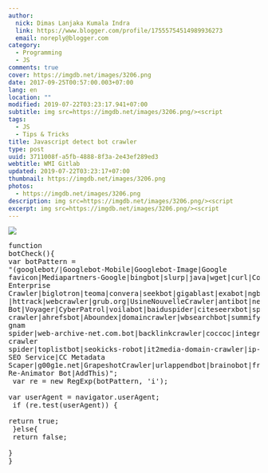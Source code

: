```yaml
---
author:
  nick: Dimas Lanjaka Kumala Indra
  link: https://www.blogger.com/profile/17555754514989936273
  email: noreply@blogger.com
category:
  - Programming
  - JS
comments: true
cover: https://imgdb.net/images/3206.png
date: 2017-09-25T00:57:00.003+07:00
lang: en
location: ""
modified: 2019-07-22T03:23:17.941+07:00
subtitle: img src=https://imgdb.net/images/3206.png/><script
tags:
  - JS
  - Tips & Tricks
title: Javascript detect bot crawler
type: post
uuid: 3711008f-a5fb-4888-8f3a-2e43ef289ed3
webtitle: WMI Gitlab
updated: 2019-07-22T03:23:17+07:00
thumbnail: https://imgdb.net/images/3206.png
photos:
  - https://imgdb.net/images/3206.png
description: img src=https://imgdb.net/images/3206.png/><script
excerpt: img src=https://imgdb.net/images/3206.png/><script
---
```


<img src="https://imgdb.net/images/3206.png"><script src="https://gist.github.com/dimaslanjaka/ba44b7ab76ccd5b6d49b29fa7f34e48e.js"></script><noscript><pre>function botCheck(){<br>var botPattern = "(googlebot\/|Googlebot-Mobile|Googlebot-Image|Google favicon|Mediapartners-Google|bingbot|slurp|java|wget|curl|Commons-HttpClient|Python-urllib|libwww|httpunit|nutch|phpcrawl|msnbot|jyxobot|FAST-WebCrawler|FAST Enterprise Crawler|biglotron|teoma|convera|seekbot|gigablast|exabot|ngbot|ia_archiver|GingerCrawler|webmon |httrack|webcrawler|grub.org|UsineNouvelleCrawler|antibot|netresearchserver|speedy|fluffy|bibnum.bnf|findlink|msrbot|panscient|yacybot|AISearchBot|IOI|ips-agent|tagoobot|MJ12bot|dotbot|woriobot|yanga|buzzbot|mlbot|yandexbot|purebot|Linguee Bot|Voyager|CyberPatrol|voilabot|baiduspider|citeseerxbot|spbot|twengabot|postrank|turnitinbot|scribdbot|page2rss|sitebot|linkdex|Adidxbot|blekkobot|ezooms|dotbot|Mail.RU_Bot|discobot|heritrix|findthatfile|europarchive.org|NerdByNature.Bot|sistrix crawler|ahrefsbot|Aboundex|domaincrawler|wbsearchbot|summify|ccbot|edisterbot|seznambot|ec2linkfinder|gslfbot|aihitbot|intelium_bot|facebookexternalhit|yeti|RetrevoPageAnalyzer|lb-spider|sogou|lssbot|careerbot|wotbox|wocbot|ichiro|DuckDuckBot|lssrocketcrawler|drupact|webcompanycrawler|acoonbot|openindexspider|gnam gnam spider|web-archive-net.com.bot|backlinkcrawler|coccoc|integromedb|content crawler spider|toplistbot|seokicks-robot|it2media-domain-crawler|ip-web-crawler.com|siteexplorer.info|elisabot|proximic|changedetection|blexbot|arabot|WeSEE:Search|niki-bot|CrystalSemanticsBot|rogerbot|360Spider|psbot|InterfaxScanBot|Lipperhey SEO Service|CC Metadata Scaper|g00g1e.net|GrapeshotCrawler|urlappendbot|brainobot|fr-crawler|binlar|SimpleCrawler|Livelapbot|Twitterbot|cXensebot|smtbot|bnf.fr_bot|A6-Indexer|ADmantX|Facebot|Twitterbot|OrangeBot|memorybot|AdvBot|MegaIndex|SemanticScholarBot|ltx71|nerdybot|xovibot|BUbiNG|Qwantify|archive.org_bot|Applebot|TweetmemeBot|crawler4j|findxbot|SemrushBot|yoozBot|lipperhey|y!j-asr|Domain Re-Animator Bot|AddThis)";<br>          var re = new RegExp(botPattern, 'i');<br>          var userAgent = navigator.userAgent;<br>          if (re.test(userAgent)) {<br>              return true;<br>          }else{<br>            return false;<br>          }<br>}</pre></noscript>